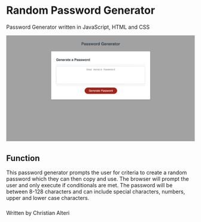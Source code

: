 # Random Password Generator
Password Generator written in JavaScript, HTML and CSS

![Alt text](./assets/Landing-page.jpg?raw=true "Website landing page")

## Function
This password generator prompts the user for criteria to create a random password which they can then copy and use. The browser will prompt the user and only execute if conditionals are met. The password will be between 8-128 characters and can include special characters, numbers, upper and lower case characters.

###
Written by Christian Alteri


